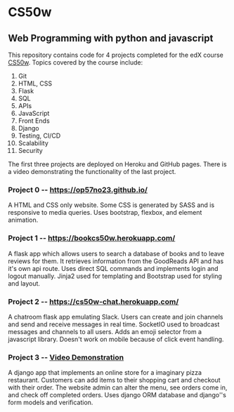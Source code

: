 # CS50w
## Web Programming with python and javascript

This repository contains code for 4 projects completed for the edX course [CS50w](https://www.edx.org/course/cs50s-web-programming-with-python-and-javascript). Topics covered by the course include: 

1. Git
1. HTML, CSS
1. Flask
1. SQL
1. APIs
1. JavaScript
1. Front Ends
1. Django
1. Testing, CI/CD
1. Scalability
1. Security

The first three projects are deployed on Heroku and GitHub pages. There is a video demonstrating the functionality of the last project.

### Project 0 -- https://op57no23.github.io/ 

A HTML and CSS only website. Some CSS is generated by SASS and is responsive to media queries. Uses bootstrap, flexbox, and element animation.  

### Project 1 -- https://bookcs50w.herokuapp.com/

A flask app which allows users to search a database of books and to leave reviews for them. It retrieves information from the GoodReads API and has it's own api route. Uses direct SQL commands and implements login and logout manually. Jinja2 used for templating and Bootstrap used for styling and layout. 

### Project 2 -- https://cs50w-chat.herokuapp.com/

A chatroom flask app emulating Slack. Users can create and join channels and send and receive messages in real time. SocketIO used to broadcast messages and channels to all users. Adds an emoji selector from a javascript library. Doesn't work on mobile because of click event handling.

### Project 3 -- [Video Demonstration](https://youtu.be/p_M1BPoEJwkjl) 

A django app that implements an online store for a imaginary pizza restaurant. Customers can add items to their shopping cart and checkout with their order. The website admin can alter the menu, see orders come in, and check off completed orders. Uses django ORM database and django''s form models and verification. 
